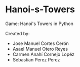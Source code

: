 # Hanoi-s-Towers
Game: Hanoi's Towers in Python

Created by:

- Jose Manuel Cortes Cerón
- Asael Manuel Otero Reyes
- Carmen Anahí  Cornejo Lopéz
- Sebastían Perez Perez
